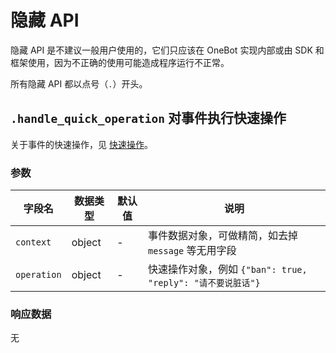 # 隐藏 API

隐藏 API 是不建议一般用户使用的，它们只应该在 OneBot 实现内部或由 SDK 和框架使用，因为不正确的使用可能造成程序运行不正常。

所有隐藏 API 都以点号（`.`）开头。

## `.handle_quick_operation` 对事件执行快速操作

关于事件的快速操作，见 [快速操作](../event/#快速操作)。

### 参数

| 字段名 | 数据类型 | 默认值 | 说明 |
| ----- | ------- | ----- | --- |
| `context` | object | - | 事件数据对象，可做精简，如去掉 `message` 等无用字段 |
| `operation` | object | - | 快速操作对象，例如 `{"ban": true, "reply": "请不要说脏话"}` |

### 响应数据

无
